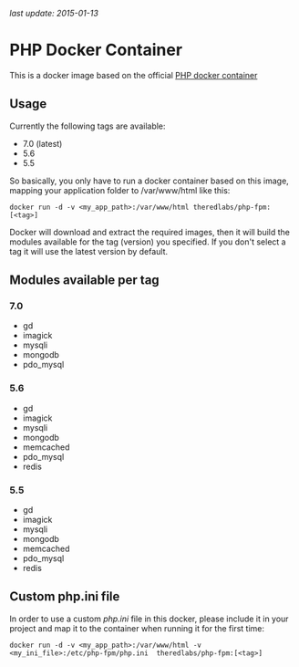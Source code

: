 *last update: 2015-01-13*

# PHP Docker Container

This is a docker image based on the official [PHP docker container](https://hub.docker.com/_/php/) 

## Usage

Currently the following tags are available:

* 7.0 (latest)
* 5.6
* 5.5

So basically, you only have to run a docker container based on this image, mapping your application folder to /var/www/html like this:

	docker run -d -v <my_app_path>:/var/www/html theredlabs/php-fpm:[<tag>]

Docker will download and extract the required images, then it will build the modules available for the tag (version) you specified.  If you don't select a tag it will use the latest version by default.

## Modules available per tag

### 7.0

* gd
* imagick
* mysqli
* mongodb
* pdo_mysql

### 5.6

* gd
* imagick
* mysqli
* mongodb
* memcached
* pdo_mysql
* redis

### 5.5

* gd
* imagick
* mysqli
* mongodb
* memcached
* pdo_mysql
* redis

## Custom php.ini file

In order to use a custom *php.ini* file in this docker, please include it in your project and map it to the container when running it for the first time:

	docker run -d -v <my_app_path>:/var/www/html -v <my_ini_file>:/etc/php-fpm/php.ini  theredlabs/php-fpm:[<tag>]

